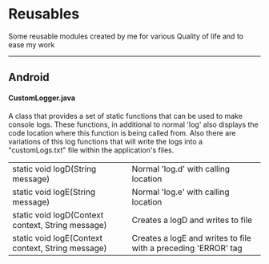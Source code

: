# Reusables
Some reusable modules created by me for various Quality of life and to ease my work

<hr />

## Android
#### CustomLogger.java
<p>A class that provides a set of static functions that can be used to make console logs. These functions, in additional to normal 'log' also displays the code location where this function is being called from. Also there are variations of this log functions that will write the logs into a "customLogs.txt" file within the application's files.</p>
<table>
  <tr>
    <td>static void logD(String message)</td>
    <td>Normal 'log.d' with calling location</td>
  </tr>
  <tr>
    <td>static void logE(String message)</td>
    <td>Normal 'log.e' with calling location</td>
  </tr>
  <tr>
    <td>static void logD(Context context, String message)</td>
    <td>Creates a logD and writes to file</td>
  </tr>
  <tr>
    <td>static void logE(Context context, String message)</td>
    <td>Creates a logE and writes to file with a preceding 'ERROR' tag</td>
  </tr>
</table>
